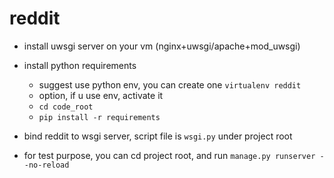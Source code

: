 reddit
===========

- install uwsgi server on your vm (nginx+uwsgi/apache+mod_uwsgi)
- install python requirements
	- suggest use python env, you can create one ``virtualenv reddit``
	- option, if u use env, activate it
	- ``cd code_root``
	- ``pip install -r requirements``

- bind reddit to wsgi server, script file is ``wsgi.py`` under project root
- for test purpose, you can cd project root, and run ``manage.py runserver --no-reload``